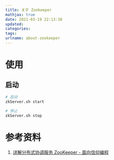 ```yaml
---
title: 关于 Zookeeper
mathjax: true
date: 2021-03-19 22:13:38
updated:
categories:
tags:
urlname: about-zookeeper
---
```




<!-- more -->





# 使用

## 启动

```sh
# 启动
zkServer.sh start

# 停止
zkServer.sh stop
```















# 参考资料

1. [详解分布式协调服务 ZooKeeper - 面向信仰编程](https://draveness.me/zookeeper-chubby/)
